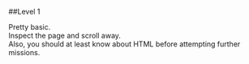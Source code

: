 ##Level 1

Pretty basic.  
Inspect the page and scroll away.  
Also, you should at least know about HTML before attempting further missions.
